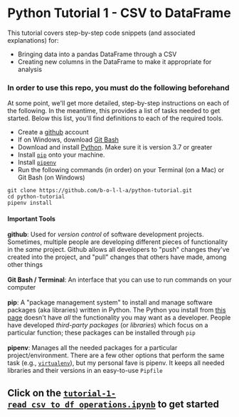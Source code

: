 # Python Tutorial 1 - CSV to DataFrame
This tutorial covers step-by-step code snippets (and associated explanations) for: 

- Bringing data into a pandas DataFrame through a CSV
- Creating new columns in the DataFrame to make it appropriate for analysis

### In order to use this repo, you must do the following beforehand
At some point, we'll get more detailed, step-by-step instructions on each of the following. In the meantime, this provides a list of tasks needed to get started. Below this list, you'll find definitions to each of the required tools.

- Create a [github](https://github.com/) account
- If on Windows, download [Git Bash](https://gitforwindows.org/)
- Download and install [Python](https://www.python.org/downloads/). Make sure it is version 3.7 or greater
- Install [`pip`](https://pip.pypa.io/en/stable/installing/) onto your machine.
- Install [`pipenv`](https://pipenv.kennethreitz.org/en/latest/install/#installing-pipenv) 
- Run the following commands (in order) on your Terminal (on a Mac) or Git Bash (on Windows)

```
git clone https://github.com/b-o-l-l-a/python-tutorial.git
cd python-tutorial
pipenv install
```

#### Important Tools
**github**: Used for _version control_ of software development projects. Sometimes, multiple people are developing different pieces of functionality in the _same_ project. Github allows all developers to "push" changes they've created into the project, and "pull" changes that others have made, among other things
<br/><br/>**Git Bash / Terminal**: An interface that you can use to run commands on your computer
<br/><br/>**pip**: A "package management system" to install and manage software packages (aka libraries) written in Python. The Python you install from [this page](https://www.python.org/downloads/) doesn't have _all_ the functionality you may want as a developer. People have developed _third-party packages_ (or _libraries_) which focus on a particular function; these packages can be installed through `pip`
<br/><br/>**pipenv**: Manages all the needed packages for a particular project/environment. There are a few other options that perform the same task (e.g., [`virtualenv`](https://virtualenv.pypa.io/en/latest/)), but my personal fave is pipenv. It keeps all needed libraries and their versions in an easy-to-use `Pipfile` 

## Click on the [`tutorial-1-read_csv_to_df_operations.ipynb`](https://github.com/b-o-l-l-a/python-tutorial/blob/step-1-csv/tutorial-1-read_csv_to_df_operations.ipynb) to get started
